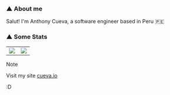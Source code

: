 ### ▲ About me

Salut!
I'm Anthony Cueva, a software engineer based in Peru 🇵🇪

### ▲ Some Stats

<table>
  <tr>
    <td align="center" style="padding=0;width=50%;">
      <img align="center" style="padding=0;" src="https://github-readme-stats.vercel.app/api/top-langs/?username=cuevaio&layout=compact&hide=c,css,handlebars,php,glsl,vim%20script,cuda,html,mdx,java&title_color=50C2F7&text_color=E3E1E1&bg_color=1D2126&hide_border=true&icon_color=4F8CC9" />
    </td>
    <td align="center" style="padding=0;width=50%;">
      <img align="center" style="padding=0;" src="https://github-readme-stats.vercel.app/api/wakatime?username=cuevaio&title_color=50C2F7&text_color=E3E1E1&bg_color=1D2126&hide_border=true&icon_color=4F8CC9&show_icons=true&disable_animations=true&custom_title=Weekly%20Stats&langs_count=4" />
    </td>
  </tr>
</table>

> [!NOTE]
> Visit my site [cueva.io](https://www.cueva.io)

:D